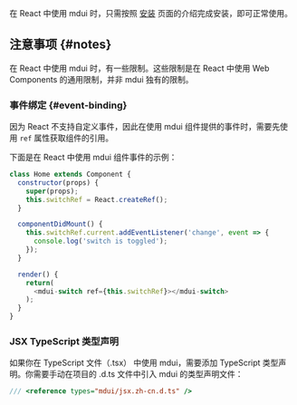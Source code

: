 在 React 中使用 mdui 时，只需按照 [安装](/zh-cn/docs/2/getting-started/installation#npm) 页面的介绍完成安装，即可正常使用。

## 注意事项 {#notes}

在 React 中使用 mdui 时，有一些限制。这些限制是在 React 中使用 Web Components 的通用限制，并非 mdui 独有的限制。

### 事件绑定 {#event-binding}

因为 React 不支持自定义事件，因此在使用 mdui 组件提供的事件时，需要先使用 `ref` 属性获取组件的引用。

下面是在 React 中使用 mdui 组件事件的示例：

```js
class Home extends Component {
  constructor(props) {
    super(props);
    this.switchRef = React.createRef();
  }

  componentDidMount() {
    this.switchRef.current.addEventListener('change', event => {
      console.log('switch is toggled');
    });
  }

  render() {
    return(
      <mdui-switch ref={this.switchRef}></mdui-switch>
    );
  }
}
```

### JSX TypeScript 类型声明

如果你在 TypeScript 文件（.tsx） 中使用 mdui，需要添加 TypeScript 类型声明。你需要手动在项目的 .d.ts 文件中引入 mdui 的类型声明文件：

```ts
/// <reference types="mdui/jsx.zh-cn.d.ts" />
```
